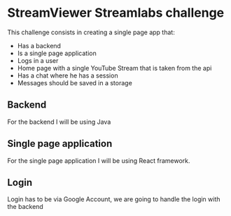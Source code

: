 # StreamViewer Streamlabs challenge

This challenge consists in creating a single page app that:

* Has a backend
* Is a single page application
* Logs in a user
* Home page with a single YouTube Stream that is taken from the api
* Has a chat where he has a session
* Messages should be saved in a storage

## Backend

For the backend I will be using Java

## Single page application

For the single page application I will be using React framework.

## Login

Login has to be via Google Account,  we are going to handle the login with the backend

